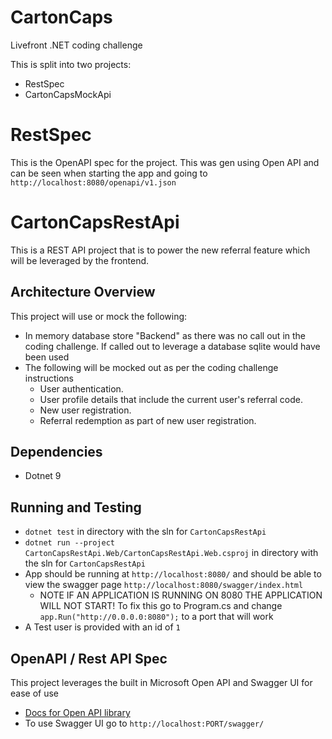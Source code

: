 # CartonCaps
Livefront .NET coding challenge

This is split into two projects:
- RestSpec
- CartonCapsMockApi

# RestSpec
This is the OpenAPI spec for the project. This was gen using Open API and can be seen when starting the app and going to `http://localhost:8080/openapi/v1.json`

# CartonCapsRestApi
This is a REST API project that is to power the new referral feature which will be leveraged by the frontend.

## Architecture Overview
This project will use or mock the following:
- In memory database store "Backend" as there was no call out in the coding challenge. If called out to leverage a database sqlite would have been used
- The following will be mocked out as per the coding challenge instructions
  - User authentication.
  - User profile details that include the current user's referral code.
  - New user registration.
  - Referral redemption as part of new user registration.  

## Dependencies
- Dotnet 9
 
 ## Running and Testing
 - `dotnet test` in directory with the sln for `CartonCapsRestApi`
 - `dotnet run --project CartonCapsRestApi.Web/CartonCapsRestApi.Web.csproj` in directory with the sln for `CartonCapsRestApi`
 - App should be running at `http://localhost:8080/` and should be able to view the swagger page `http://localhost:8080/swagger/index.html`
   - NOTE IF AN APPLICATION IS RUNNING ON 8080 THE APPLICATION WILL NOT START! To fix this go to Program.cs and change `app.Run("http://0.0.0.0:8080");` to a port that will work
 - A Test user is provided with an id of `1` 

## OpenAPI / Rest API Spec
This project leverages the built in Microsoft Open API and Swagger UI for ease of use
- [Docs for Open API library](https://learn.microsoft.com/en-us/aspnet/core/fundamentals/openapi/aspnetcore-openapi?view=aspnetcore-9.0&tabs=visual-studio%2Cvisual-studio-code)
- To use Swagger UI go to `http://localhost:PORT/swagger/`
